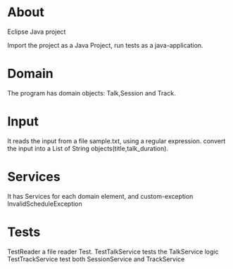 About
======
Eclipse Java project

Import the project as a Java Project, run tests as a java-application.

Domain
======
The program has domain objects: Talk,Session and Track.

Input
=====
It reads the input from a file sample.txt, using a regular expression.
convert the input into a List of String objects(title,talk_duration).


Services
=======
It has Services for each domain element, and custom-exception InvalidScheduleException 

Tests
=========
TestReader a file reader Test.
TestTalkService tests the TalkService logic
TestTrackService test both SessionService and TrackService
